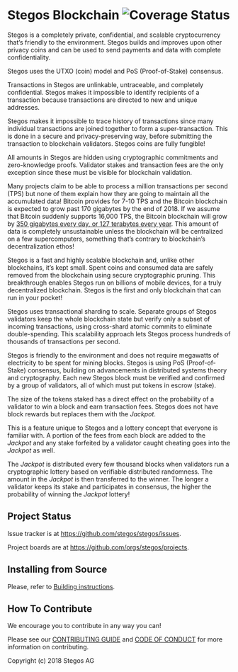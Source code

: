 # Stegos Blockchain ![Coverage Status](https://codecov.io/gh/stegos/stegos/branch/dev/graphs/badge.svg)

Stegos is a completely private, confidential, and scalable cryptocurrency that’s friendly to the environment. Stegos builds and improves upon other privacy coins and can be used to send payments and data with complete confidentiality.

Stegos uses the UTXO (coin) model and PoS (Proof-of-Stake) consensus.

Transactions in Stegos are unlinkable, untraceable, and completely confidential. Stegos makes it impossible to identify recipients of a transaction because transactions are directed to new and unique addresses.

Stegos makes it impossible to trace history of transactions since many individual transactions are joined together to form a super-transaction. This is done in a secure and privacy-preserving way, before submitting the transaction to blockchain validators. Stegos coins are fully fungible!

All amounts in Stegos are hidden using cryptographic commitments and zero-knowledge proofs. Validator stakes and transaction fees are the only exception since these must be visible for blockchain validation.

Many projects claim to be able to process a million transactions per second (TPS) but none of them explain how they are going to maintain all the accumulated data! Bitcoin provides for 7-10 TPS and the Bitcoin blockchain is expected to grow past 170 gigabytes by the end of 2018. If we assume that Bitcoin suddenly supports 16,000 TPS, the Bitcoin blockchain will grow by [350 gigabytes every day, or 127 terabytes every year](https://hackernoon.com/if-we-lived-in-a-bitcoin-future-how-big-would-the-blockchain-have-to-be-bd07b282416f). This amount of data is completely unsustainable unless the blockchain will be centralized on a few supercomputers, something that’s contrary to blockchain’s decentralization ethos!

Stegos is a fast and highly scalable blockchain and, unlike other blockchains, it’s kept small. Spent coins and consumed data are safely removed from the blockchain using secure cryptographic pruning. This breakthrough enables Stegos run on billions of mobile devices, for a truly decentralized blockchain. Stegos is the first and only blockchain that can run in your pocket!

Stegos uses transactional sharding to scale. Separate groups of Stegos validators keep the whole blockchain state but verify only a subset of incoming transactions, using cross-shard atomic commits to eliminate double-spending. This scalability approach lets Stegos process hundreds of thousands of transactions per second.

Stegos is friendly to the environment and does not require megawatts of electricity to be spent for mining blocks. Stegos is using PoS (Proof-of-Stake) consensus, building on advancements in distributed systems theory and cryptography. Each new Stegos block must be verified and confirmed by a group of validators, all of which must put tokens in escrow (stake).

The size of the tokens staked has a direct effect on the probability of a validator to win a block and earn transaction fees. Stegos does not have block rewards but replaces them with the *Jackpot*.

This is a feature unique to Stegos and a lottery concept that everyone is familiar with. A portion of the fees from each block are added to the *Jackpot* and any stake forfeited by a validator caught cheating goes into the *Jackpot* as well.

The *Jackpot* is distributed every few thousand blocks when validators run a cryptographic lottery based on verifiable distributed randomness. The amount in the *Jackpot* is then transferred to the winner. The longer a validator keeps its stake and participates in consensus, the higher the probability of winning the *Jackpot* lottery!

## Project Status

Issue tracker is at https://github.com/stegos/stegos/issues.

Project boards are at https://github.com/orgs/stegos/projects.

## Installing from Source

Please, refer to [Building instructions](BUILD.md).

## How To Contribute

We encourage you to contribute in any way you can!

Please see our [CONTRIBUTING GUIDE](https://github.com/stegos/stegos/blob/dev/CONTRIBUTING.md) and [CODE OF CONDUCT](https://github.com/stegos/stegos/blob/readme/CODE_OF_CONDUCT.md) for more information on contributing.


Copyright (c) 2018 Stegos AG
